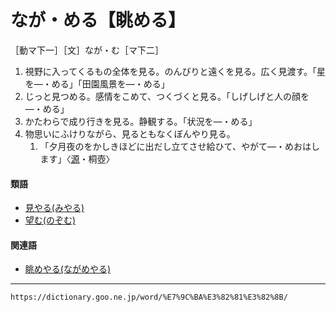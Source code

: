 # なが・める【眺める】

［動マ下一］［文］なが・む［マ下二］
1. 視野に入ってくるもの全体を見る。のんびりと遠くを見る。広く見渡す。「星を―・める」「田園風景を―・める」
2. じっと見つめる。感情をこめて、つくづくと見る。「しげしげと人の顔を―・める」
3. かたわらで成り行きを見る。静観する。「状況を―・める」
4. 物思いにふけりながら、見るともなくぼんやり見る。    
    1.  「夕月夜のをかしきほどに出だし立てさせ給ひて、やがて―・めおはします」〈[源](https://dictionary.goo.ne.jp/word/%E6%BA%90%E6%B0%8F%E7%89%A9%E8%AA%9E/#jn-69890)・桐壺〉
        

#### 類語

-   [見やる(みやる)](https://dictionary.goo.ne.jp/word/%E8%A6%8B%E9%81%A3%E3%82%8B/#jn-213772)
-   [望む(のぞむ)](https://dictionary.goo.ne.jp/word/%E6%9C%9B%E3%82%80/#jn-171954)

#### 関連語

-   [眺めやる(ながめやる)](https://dictionary.goo.ne.jp/word/%E7%9C%BA%E3%82%81%E9%81%A3%E3%82%8B/#jn-163439)

---
`https://dictionary.goo.ne.jp/word/%E7%9C%BA%E3%82%81%E3%82%8B/`